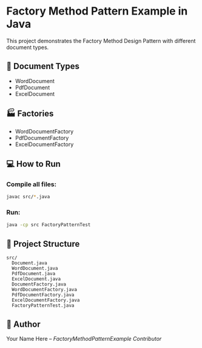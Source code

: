 
# Factory Method Pattern Example in Java

This project demonstrates the Factory Method Design Pattern with different document types.

## 📄 Document Types
- WordDocument
- PdfDocument
- ExcelDocument

## 🏭 Factories
- WordDocumentFactory
- PdfDocumentFactory
- ExcelDocumentFactory

## 💻 How to Run

### Compile all files:
```bash
javac src/*.java
```

### Run:
```bash
java -cp src FactoryPatternTest
```

## 📂 Project Structure
```
src/
  Document.java
  WordDocument.java
  PdfDocument.java
  ExcelDocument.java
  DocumentFactory.java
  WordDocumentFactory.java
  PdfDocumentFactory.java
  ExcelDocumentFactory.java
  FactoryPatternTest.java
```

## 🙌 Author

Your Name Here – *FactoryMethodPatternExample Contributor*
